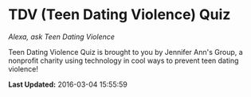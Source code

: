 # TDV (Teen Dating Violence) Quiz
*Alexa, ask Teen Dating Violence*

Teen Dating Violence Quiz is brought to you by Jennifer Ann's Group, a nonprofit charity  using technology in cool ways to prevent teen dating violence!

**Last Updated:** 2016-03-04 15:55:59